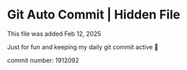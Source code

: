 # Git Auto Commit | Hidden File

This file was added Feb 12, 2025

Just for fun and keeping my daily git commit active 🤪

commit number: 1912092
